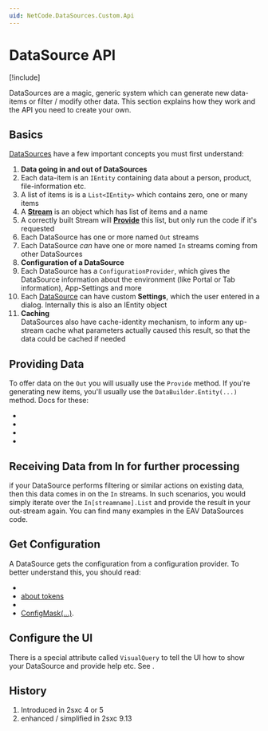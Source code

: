 ```yaml
---
uid: NetCode.DataSources.Custom.Api
---
```


# DataSource API

[!include[](~/pages/basics/stack/_shared-float-summary.md)]
<style> .context-box-summary .datasource-custom { visibility: visible; } </style>

DataSources are a magic, generic system which can generate new data-items or filter / modify other data. This section explains how they work and the API you need to create your own. 

## Basics

[DataSources](xref:NetCode.DataSources.DataSource) have a few important concepts you must first understand:

1. **Data going in and out of DataSources**
  1. Each data-item is an `IEntity` containing data about a person, product, file-information etc.
  1. A list of items is is a `List<IEntity>` which contains zero, one or many items
  1. A **[Stream](xref:ToSic.Eav.DataSources.IDataStream)** is an object which has list of items and a name
  1. A correctly built Stream will **[Provide](xref:NetCode.DataSources.Custom.Provide)** this list, but only run the code if it's requested
  1. Each DataSource has one or more named `Out` streams
  1. Each DataSource _can_ have one or more named `In` streams coming from other DataSources
1. **Configuration of a DataSource**
  1. Each DataSource has a `ConfigurationProvider`, which gives the DataSource information about the environment (like Portal or Tab information), App-Settings and more
  1. Each [DataSource](xref:NetCode.DataSources.DataSource) can have custom **Settings**, which the user entered in a dialog. Internally this is also an IEntity object
1. **Caching**  
  DataSources also have cache-identity mechanism, to inform any up-stream cache what parameters actually caused this result, so that the data could be cached if needed

## Providing Data

To offer data on the `Out` you will usually use the `Provide` method. If you're generating new items, you'll usually use the `DataBuilder.Entity(...)` method. Docs for these: 

* [](xref:NetCode.DataSources.Custom.Provide)
* [](xref:NetCode.DataSources.Custom.DataBuilder)
* [](xref:NetCode.DataSources.Custom.StreamsOut)
* [](xref:NetCode.DataSources.Custom.StreamsIn)

## Receiving Data from In for further processing

if your DataSource performs filtering or similar actions on existing data, then this data comes in on the `In` streams. In such scenarios, you would simply iterate over the `In[streamname].List` and provide the result in your out-stream again. You can find many examples in the EAV DataSources code. 

## Get Configuration

A DataSource gets the configuration from a configuration provider. To better understand this, you should read:

* [](xref:Abyss.Parts.LookUp.Index)
* [about tokens](xref:Abyss.Parts.LookUp.Tokens) 
* [](xref:NetCode.DataSources.Custom.Configuration)
* [ConfigMask(...)](xref:NetCode.DataSources.Custom.ConfigMask).

## Configure the UI

There is a special attribute called `VisualQuery` to tell the UI how to show your DataSource and provide help etc. See [](xref:NetCode.DataSources.Custom.VisualQueryAttribute).

## History

1. Introduced in 2sxc 4 or 5
2. enhanced / simplified in 2sxc 9.13


